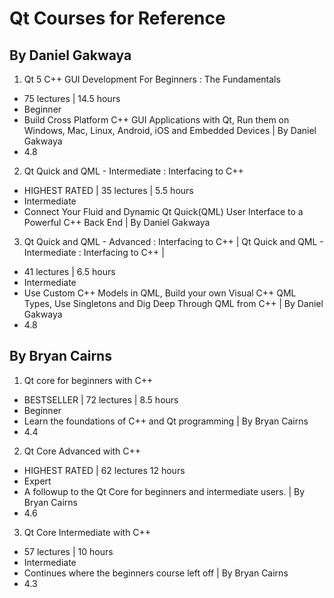 # Qt Courses for Reference

## By Daniel Gakwaya
1. Qt 5 C++ GUI Development For Beginners : The Fundamentals
  - 75 lectures | 14.5 hours
  - Beginner
  - Build Cross Platform C++ GUI Applications with Qt, Run them on Windows, Mac, Linux, Android, iOS and Embedded Devices | By Daniel Gakwaya
  - 4.8 

2. Qt Quick and QML - Intermediate : Interfacing to C++
  - HIGHEST RATED | 35 lectures | 5.5 hours
  - Intermediate
  - Connect Your Fluid and Dynamic Qt Quick(QML) User Interface to a Powerful C++ Back End | By Daniel Gakwaya

3. Qt Quick and QML - Advanced : Interfacing to C++ | Qt Quick and QML - Intermediate : Interfacing to C++ | 
  - 41 lectures | 6.5 hours 
  - Intermediate
  - Use Custom C++ Models in QML, Build your own Visual C++ QML Types, Use Singletons and Dig Deep Through QML from C++ | By Daniel Gakwaya
  - 4.8

## By Bryan Cairns
1. Qt core for beginners with C++
- BESTSELLER | 72 lectures | 8.5 hours
- Beginner
- Learn the foundations of C++ and Qt programming | By Bryan Cairns
- 4.4

2. Qt Core Advanced with C++
- HIGHEST RATED | 62 lectures 12 hours
- Expert
- A followup to the Qt Core for beginners and intermediate users. | By Bryan Cairns
- 4.6

3. Qt Core Intermediate with C++
- 57 lectures | 10 hours 
- Intermediate
- Continues where the beginners course left off | By Bryan Cairns
- 4.3
